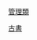 

[管理類](https://tokysound.github.io/Toky/note1/management_type/Category_page)

[古書](https://tokysound.github.io/Toky/note1/ancient_books/Category_page)




